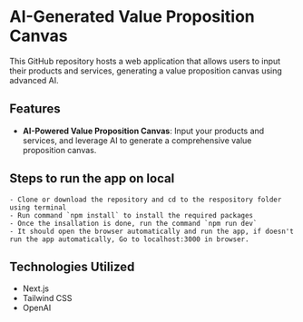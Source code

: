 # AI-Generated Value Proposition Canvas

This GitHub repository hosts a web application that allows users to input their products and services, generating a value proposition canvas using advanced AI.

## Features

- **AI-Powered Value Proposition Canvas**: Input your products and services, and leverage AI to generate a comprehensive value proposition canvas.

## Steps to run the app on local

    - Clone or download the repository and cd to the respository folder using terminal
    - Run command `npm install` to install the required packages
    - Once the insallation is done, run the command `npm run dev`
    - It should open the browser automatically and run the app, if doesn't run the app automatically, Go to localhost:3000 in browser.

## Technologies Utilized

- Next.js
- Tailwind CSS
- OpenAI
